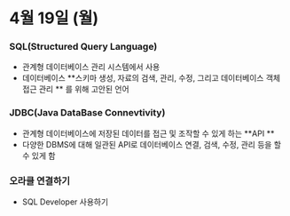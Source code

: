 # 4월 19일 (월)

### SQL(Structured Query Language)

* 관계형 데이터베이스 관리 시스템에서 사용
* 데이터베이스  **스키마 생성, 자료의 검색, 관리, 수정, 그리고 데이터베이스 객체 접근 관리 ** 를 위해 고안된 언어

### JDBC(Java DataBase Connevtivity)

* 관계형 데이터베이스에 저장된 데이터를 접근 및 조작할 수 있게 하는 **API ** 
* 다양한 DBMS에 대해 일관된 API로 데이터베이스 연결, 검색, 수정, 관리 등을 할 수 있게 함

### 오라클 연결하기

* SQL Developer 사용하기

